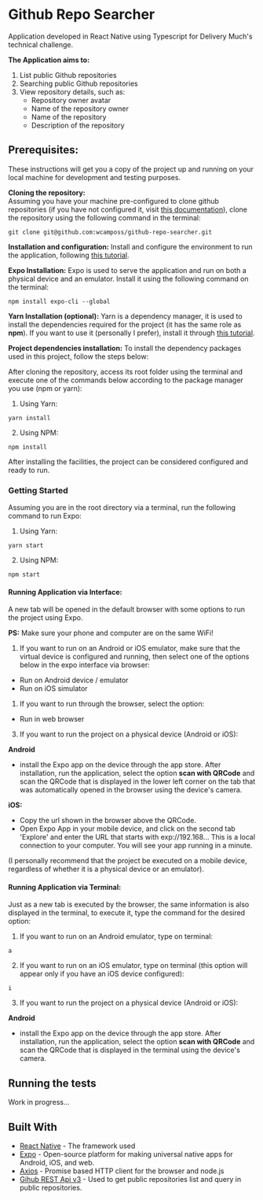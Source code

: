 # Github Repo Searcher

Application developed in React Native using Typescript for Delivery Much's technical challenge.

**The Application aims to:** 
1. List public Github repositories
2. Searching public Github repositories
3. View repository details, such as:
   - Repository owner avatar
   - Name of the repository owner
   - Name of the repository
   - Description of the repository

## Prerequisites:

These instructions will get you a copy of the project up and running on your local machine for development and testing purposes.

**Cloning the repository:**  <br/>
Assuming you have your machine pre-configured to clone github repositories (if you have not configured it, visit [this documentation](https://docs.github.com/en/github/authenticating-to-github/connecting-to-github-with-ssh)), clone the repository using the following command in the terminal:

```
git clone git@github.com:wcamposs/github-repo-searcher.git
```

**Installation and configuration:**
Install and configure the environment to run the application, following [this tutorial](https://medium.com/@jeancabral/instalando-e-configurando-react-native-no-ubuntu-18-04-e3329ac090a0).

**Expo Installation:**
Expo is used to serve the application and run on both a physical device and an emulator. Install it using the following command on the terminal:
```
npm install expo-cli --global
```

**Yarn Installation (optional):**
Yarn is a dependency manager, it is used to install the dependencies required for the project (it has the same role as **npm**). If you want to use it (personally I prefer), install it through [this tutorial](https://classic.yarnpkg.com/en/docs/install/#debian-stable).

**Project dependencies installation:**
To install the dependency packages used in this project, follow the steps below:

After cloning the repository, access its root folder using the terminal and execute one of the commands below according to the package manager you use (npm or yarn):

1. Using Yarn:
```
yarn install
```

2. Using NPM:
```
npm install
```

After installing the facilities, the project can be considered configured and ready to run.

### Getting Started

Assuming you are in the root directory via a terminal, run the following command to run Expo:

1. Using Yarn:
```
yarn start
```

2. Using NPM:
```
npm start
```

#### Running Application via Interface:
A new tab will be opened in the default browser with some options to run the project using Expo.

**PS:** Make sure your phone and computer are on the same WiFi!

1. If you want to run on an Android or iOS emulator, make sure that the virtual device is configured and running, then select one of the options below in the expo interface via browser:
- Run on Android device / emulator
- Run on iOS simulator

1. If you want to run through the browser, select the option:
- Run in web browser

3. If you want to run the project on a physical device (Android or iOS):

**Android**
- install the Expo app on the device through the app store. After installation, run the application, select the option **scan with QRCode** and scan the QRCode that is displayed in the lower left corner on the tab that was automatically opened in the browser using the device's camera.

**iOS:**
- Copy the url shown in the browser above the QRCode.
- Open Expo App in your mobile device, and click on the second tab 'Explore' and enter the URL that starts with exp://192.168... This is a local connection to your computer. You will see your app running in a minute.

(I personally recommend that the project be executed on a mobile device, regardless of whether it is a physical device or an emulator).

#### Running Application via Terminal:
Just as a new tab is executed by the browser, the same information is also displayed in the terminal, to execute it, type the command for the desired option:

1. If you want to run on an Android emulator, type on terminal:
```
a
```

2. If you want to run on an iOS emulator, type on terminal (this option will appear only if you have an iOS device configured):
```
i
```

3. If you want to run the project on a physical device (Android or iOS):

**Android**
- install the Expo app on the device through the app store. After installation, run the application, select the option **scan with QRCode** and scan the QRCode that is displayed in the terminal using the device's camera.


## Running the tests

Work in progress...

## Built With

* [React Native](https://reactnative.dev/) - The framework used
* [Expo](https://expo.io/) - Open-source platform for making universal native apps for Android, iOS, and web.
* [Axios](https://github.com/axios/axios) - Promise based HTTP client for the browser and node.js
* [Gihub REST Api v3](https://developer.github.com/v3/) - Used to get public repositories list and query in public repositories.
